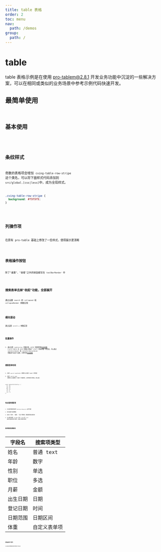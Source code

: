 ```yaml
---
title: table 表格
order: 2
toc: menu
nav:
  path: /demos
group:
  path: /
---
```


# table

table 表格示例是在使用 [pro-tablem@2.8.1](https://procomponents.ant.design/components/table) 开发业务功能中沉淀的一些解决方案，可以在相同或类似的业务场景中参考示例代码快速开发。

## 最简单使用

<code
  src="../table/simple.tsx"
  title="最简单的查询表格"
  background="#f5f5f5"
  thumbnail="https://user-images.githubusercontent.com/19237129/98517311-ad2a1b00-22a8-11eb-9efc-8527d525f265.png"
  tags='["table表格"]'
  description="这是一个'查询表格'最简单的结构"
/>

## 基本使用

<code
  src="../table/basic.tsx"
  title="查询表格"
  description="这是一个功能较为完备的'查询表格'"
  tags='["table表格"]'
  background="#f5f5f5"
  thumbnail="https://user-images.githubusercontent.com/19237129/98813472-29665f00-245f-11eb-930b-bf23ea652f18.png"
/>

## 条纹样式

奇数的表格项会增加 `cving-table-row-stripe` 这个类名，可以将下面样式代码添加到 `src/global.[css|less]`中，成为全局样式。

```css
.cving-table-row-stripe {
  background: #f9f9f9;
}
```

<code
  src="../table/stripe.tsx"
  background="#f5f5f5"
  title="条纹样式"
  description="带有条纹样式的查询表格"
  tags='["table表格"]'
  thumbnail="https://user-images.githubusercontent.com/19237129/98814772-1fddf680-2461-11eb-98bc-cd125282c3f5.png"
/>

## 列操作项

在原有 pro-table 基础上修改了一些样式，使得展示更清晰

<code
  src="../table/columnOpera.tsx"
  background="#f5f5f5"
  title="列操作项"
  description="在原有 pro-table 基础上修改了一些样式，使得展示更清晰"
  tags='["table表格"]'
  thumbnail="https://user-images.githubusercontent.com/19237129/98814719-0a68cc80-2461-11eb-8e8c-e2f038f07a0f.png"
/>

## 表格操作按钮

除了"重置"、"查看"之外的按钮都写在 `toolBarRender` 中

<code
  src="../table/tableOpera.tsx"
  background="#f5f5f5"
  title="表格操作按钮"
  description="表格操作按钮"
  tags='["table表格"]'
  thumbnail="https://user-images.githubusercontent.com/19237129/98814714-08067280-2461-11eb-930b-1d7d1bc331e2.png"
/>

## 搜索表单去掉"收起"功能，全部展开

通过设置 `search` 的 `collapsed` 和 `collapseRender` 参数实现

<code
  src="../table/searchCollapse.tsx"
  background="#f5f5f5"
  title="去掉'收起'功能"
  description="搜索表单去掉'收起'功能，全部展开"
  tags='["table表格"]'
  thumbnail="https://user-images.githubusercontent.com/19237129/98814749-16548e80-2461-11eb-9344-671675ae0673.png"
/>

## 横向滚动

通过设置 `scroll.x` 参数实现

<code
  src="../table/tableScroll.tsx"
  background="#f5f5f5"
  title="横向滚动"
  description="横向滚动"
  tags='["table表格"]'
  thumbnail="https://user-images.githubusercontent.com/19237129/98814780-22405080-2461-11eb-90ac-ec1eeb9713e2.png"
/>

## 批量操作

1. 通过设置 `rowSelection` 参数实现，antd 可配置参数[点击查看](https://ant-design.gitee.io/components/table-cn/#rowSelection)
   2.pro-table 在 antd 基础上增加了 alert 用来承载一些信息，可以通过 `tableAlertRender` 和 `tableAlertOptionRender` 参数进行自定义设置，示例代码[点击查看](https://procomponents.ant.design/components/table#%E6%89%B9%E9%87%8F%E6%93%8D%E4%BD%9C)

<code
  src="../table/rowSelection.tsx"
  background="#f5f5f5"
  title="批量操作"
  description="带有批量操作的查询表格"
  tags='["table表格"]'
  thumbnail="https://user-images.githubusercontent.com/19237129/98814741-12c10780-2461-11eb-9e12-6dee77714e5b.png"
/>

## 搜索表单布局

1. 改变 `search.labelWidth` 参数可以设置 label 的宽度
2. 改变 `search.span` 参数可以设置每一行放几个搜索项，支持响应式布局，默认值：

```tsx | pure
const defaultColConfig = {
  xs: 24,
  sm: 24,
  md: 12,
  lg: 12,
  xl: 8,
  xxl: 6,
};
```

<code
  src="../table/searchFormLayout.tsx"
  background="#f5f5f5"
  title="搜索表单布局"
  description="搜索表单布局"
  tags='["table表格"]'
  thumbnail="https://user-images.githubusercontent.com/19237129/98814756-181e5200-2461-11eb-8c61-56a7c7d52a69.png"
/>

## 有必填的搜索项

1. 对必填的搜索项使用 `TableSearchRequired` 组件包裹
2. 初次加载不请求数据
3. 自定义"查询"、"重置"、"导出"等按钮，增加搜索项必填校验
4. 可以通过配置 columns 每个 item 的 `order` 属性对搜索项进行排序，权重大的排序靠前

<code
  src="../table/searchQueryRequired.tsx"
  background="#f5f5f5"
  title="有必填的搜索项"
  description="有必填的搜索项的查询表单"
  tags='["table表格"]'
  thumbnail="https://user-images.githubusercontent.com/19237129/98814768-1e143300-2461-11eb-9164-fc6aecf3cb3b.png"
/>

## 各种类型的搜索项

| 字段名   | 搜索项类型   |
| -------- | ------------ |
| 姓名     | 普通 text    |
| 年龄     | 数字         |
| 性别     | 单选         |
| 职位     | 多选         |
| 月薪     | 金额         |
| 出生日期 | 日期         |
| 登记日期 | 时间         |
| 日期范围 | 日期区间     |
| 体重     | 自定义表单项 |

<code
  src="../table/valueType.tsx"
  background="#f5f5f5"
  title="各种类型的搜索项"
  description="带有各种类型的搜索项的查询表单"
  tags='["table表格"]'
  thumbnail="https://user-images.githubusercontent.com/19237129/98814789-266c6e00-2461-11eb-86a0-5f70bf64e1a3.png"
/>

## 后端动态下发列

从后端读取列表数据和表格列配置进行动态渲染

<code
  src="../table/dynamicColumns.tsx"
  background="#f5f5f5"
  title="后端动态下发列"
  description="后端动态下发列的查询表单"
  tags='["table表格"]'
  thumbnail="https://user-images.githubusercontent.com/19237129/98814727-0dfc5380-2461-11eb-85b3-2a212c71e442.png"
/>
